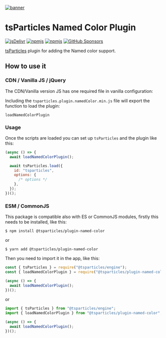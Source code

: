 [![banner](https://particles.js.org/images/banner3.png)](https://particles.js.org)

# tsParticles Named Color Plugin

[![jsDelivr](https://data.jsdelivr.com/v1/package/npm/@tsparticles/plugin-named-color/badge)](https://www.jsdelivr.com/package/npm/@tsparticles/plugin-named-color)
[![npmjs](https://badge.fury.io/js/@tsparticles/plugin-named-color.svg)](https://www.npmjs.com/package/@tsparticles/plugin-named-color)
[![npmjs](https://img.shields.io/npm/dt/@tsparticles/plugin-named-color)](https://www.npmjs.com/package/@tsparticles/plugin-named-color) [![GitHub Sponsors](https://img.shields.io/github/sponsors/matteobruni)](https://github.com/sponsors/matteobruni)

[tsParticles](https://github.com/tsparticles/tsparticles) plugin for adding the Named color support.

## How to use it

### CDN / Vanilla JS / jQuery

The CDN/Vanilla version JS has one required file in vanilla configuration:

Including the `tsparticles.plugin.namedColor.min.js` file will export the function to load the plugin:

```text
loadNamedColorPlugin
```

### Usage

Once the scripts are loaded you can set up `tsParticles` and the plugin like this:

```javascript
(async () => {
  await loadNamedColorPlugin();

  await tsParticles.load({
    id: "tsparticles",
    options: {
      /* options */
    },
  });
})();
```

### ESM / CommonJS

This package is compatible also with ES or CommonJS modules, firstly this needs to be installed, like this:

```shell
$ npm install @tsparticles/plugin-named-color
```

or

```shell
$ yarn add @tsparticles/plugin-named-color
```

Then you need to import it in the app, like this:

```javascript
const { tsParticles } = require("@tsparticles/engine");
const { loadNamedColorPlugin } = require("@tsparticles/plugin-named-color");

(async () => {
  await loadNamedColorPlugin();
})();
```

or

```javascript
import { tsParticles } from "@tsparticles/engine";
import { loadNamedColorPlugin } from "@tsparticles/plugin-named-color";

(async () => {
  await loadNamedColorPlugin();
})();
```
